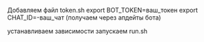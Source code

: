 Добавляем файл
token.sh
  export BOT_TOKEN=ваш_токен
  export CHAT_ID=-ваш_чат  (получаем через апдейты бота)

устанавливаем зависимости
запускаем run.sh

